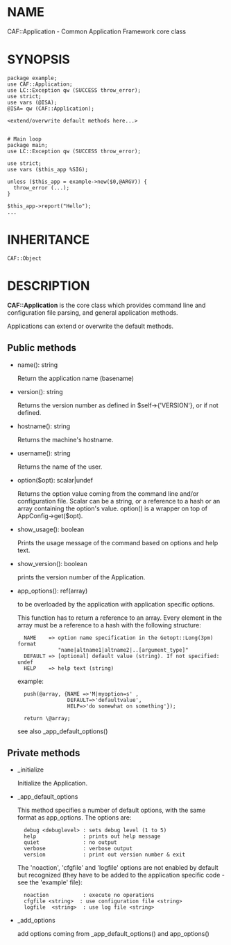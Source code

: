# NAME

CAF::Application - Common Application Framework core class

# SYNOPSIS

    package example;
    use CAF::Application;
    use LC::Exception qw (SUCCESS throw_error);
    use strict;
    use vars (@ISA);
    @ISA= qw (CAF::Application);

    <extend/overwrite default methods here...>


    # Main loop
    package main;
    use LC::Exception qw (SUCCESS throw_error);

    use strict;
    use vars ($this_app %SIG);

    unless ($this_app = example->new($0,@ARGV)) {
      throw_error (...);
    }

    $this_app->report("Hello");
    ...

# INHERITANCE

    CAF::Object

# DESCRIPTION

**CAF::Application** is the core class which provides command line and
configuration file parsing, and general application methods.

Applications can extend or overwrite the default methods.

## Public methods

- name(): string

    Return the application name (basename)

- version(): string

    Returns the version number as defined in $self->{'VERSION'}, or
    <unknown> if not defined.

- hostname(): string

    Returns the machine's hostname.

- username(): string

    Returns the name of the user.

- option($opt): scalar|undef

    Returns the option value coming from the command line and/or
    configuration file. Scalar can be a string, or a reference to a hash
    or an array containing the option's value. option() is a wrapper
    on top of AppConfig->get($opt).

- show\_usage(): boolean

    Prints the usage message of the command based on options and help text.

- show\_version(): boolean

    prints the version number of the Application.

- app\_options(): ref(array)

    to be overloaded by the application with application specific options.

    This function has to return a reference to an array.
    Every element in the array must be a reference to a hash with the
    following structure:

        NAME    => option name specification in the Getopt::Long(3pm) format
                   "name|altname1|altname2|..[argument_type]"
        DEFAULT => [optional] default value (string). If not specified: undef
        HELP    => help text (string)

    example:

        push(@array, {NAME =>'M|myoption=s' ,
                      DEFAULT=>'defaultvalue',
                      HELP=>'do somewhat on something'});

        return \@array;

    see also \_app\_default\_options()

## Private methods

- \_initialize

    Initialize the Application.

- \_app\_default\_options

    This method specifies a number of default options, with the
    same format as app\_options. The options are:

        debug <debuglevel> : sets debug level (1 to 5)
        help               : prints out help message
        quiet              : no output
        verbose            : verbose output
        version            : print out version number & exit

    The 'noaction', 'cfgfile' and 'logfile' options are not enabled
    by default but recognized (they have to be added to the application
    specific code - see the 'example' file):

        noaction           : execute no operations
        cfgfile <string>  : use configuration file <string>
        logfile  <string>  : use log file <string>

- \_add\_options

    add options coming from \_app\_default\_options() and app\_options()
